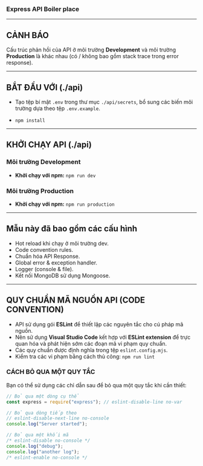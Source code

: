 ### Express API Boiler place

---

## CẢNH BÁO

Cấu trúc phản hồi của API ở môi trường **Development** và môi trường **Production** là khác nhau (có / không bao gồm stack trace trong error response).

---

## BẮT ĐẦU VỚI (./api)

- Tạo tệp bí mật `.env` trong thư mục `./api/secrets`, bổ sung các biến môi trường dựa theo tệp `.env.example`.

- `npm install`

---

## KHỞI CHẠY API (./api)

### Môi trường Development

- **Khởi chạy với npm:** `npm run dev`

### Môi trường Production

- **Khởi chạy với npm:** `npm run production`

---

## Mẫu này đã bao gồm các cấu hình

- Hot reload khi chạy ở môi trường dev.
- Code convention rules.
- Chuẩn hóa API Response.
- Global error & exception handler.
- Logger (console & file).
- Kết nối MongoDB sử dụng Mongoose.

---

## QUY CHUẨN MÃ NGUỒN API (CODE CONVENTION)

- API sử dụng gói **ESLint** để thiết lập các nguyên tắc cho cú pháp mã nguồn.
- Nên sử dụng **Visual Studio Code** kết hợp với **ESLint extension** để trực quan hóa và phát hiện sớm các đoạn mã vi phạm quy chuẩn.
- Các quy chuẩn được định nghĩa trong tệp `eslint.config.mjs`.
- Kiểm tra các vi phạm bằng cách thủ công: `npm run lint`

### CÁCH BỎ QUA MỘT QUY TẮC

Bạn có thể sử dụng các chỉ dẫn sau để bỏ qua một quy tắc khi cần thiết:

```javascript
// Bỏ qua một dòng cụ thể
const express = require("express"); // eslint-disable-line no-var

// Bỏ qua dòng tiếp theo
// eslint-disable-next-line no-console
console.log("Server started");

// Bỏ qua một khối mã
/* eslint-disable no-console */
console.log("debug");
console.log("another log");
/* eslint-enable no-console */
```
